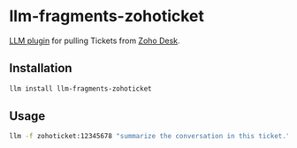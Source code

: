 # llm-fragments-zohoticket

[LLM plugin](https://llm.datasette.io/en/stable/plugins/index.html) for pulling Tickets from [Zoho Desk](https://www.zoho.com/desk/).

## Installation

```bash
llm install llm-fragments-zohoticket
```

## Usage

```bash
llm -f zohoticket:12345678 "summarize the conversation in this ticket."
```
